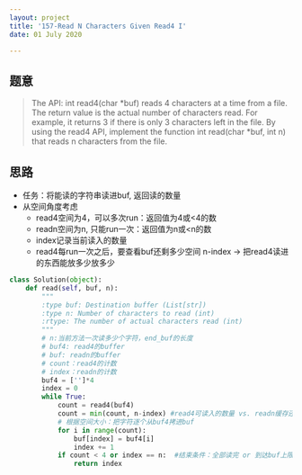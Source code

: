 ```yaml
---
layout: project
title: '157-Read N Characters Given Read4 I'
date: 01 July 2020

---
```

## 题意
> The API: int read4(char *buf) reads 4 characters at a time from a file.
> The return value is the actual number of characters read.
> For example, it returns 3 if there is only 3 characters left in the file.
> By using the read4 API, implement the function int read(char *buf, int n) that reads n characters from the file.

## 思路
- 任务：将能读的字符串读进buf, 返回读的数量
- 从空间角度考虑
  - read4空间为4，可以多次run：返回值为4或<4的数
  - readn空间为n, 只能run一次：返回值为n或<n的数
  - index记录当前读入的数量
  - read4每run一次之后，要查看buf还剩多少空间 n-index -> 把read4读进的东西能放多少放多少

~~~python
class Solution(object):
    def read(self, buf, n):
        """
        :type buf: Destination buffer (List[str])
        :type n: Number of characters to read (int)
        :rtype: The number of actual characters read (int)
        """
        # n:当前方法一次读多少个字符，end_buf的长度
        # buf4: read4的buffer
        # buf: readn的buffer
        # count：read4的计数
        # index：readn的计数
        buf4 = ['']*4
        index = 0
        while True:
            count = read4(buf4)
            count = min(count, n-index) #read4可读入的数量 vs. readn缓存还有多少剩余
            # 根据空间大小：把字符逐个从buf4拷进buf
            for i in range(count):
                buf[index] = buf4[i]
                index += 1
            if count < 4 or index == n:  #结束条件：全部读完 or 到达buf上限
                return index
~~~
